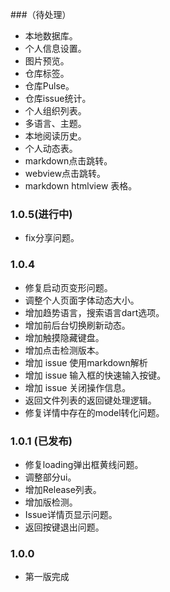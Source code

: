
###（待处理）

* 本地数据库。
* 个人信息设置。
* 图片预览。
* 仓库标签。
* 仓库Pulse。
* 仓库issue统计。
* 个人组织列表。
* 多语言、主题。
* 本地阅读历史。
* 个人动态表。
* markdown点击跳转。
* webview点击跳转。
* markdown htmlview 表格。

### 1.0.5(进行中)
* fix分享问题。

### 1.0.4

* 修复启动页变形问题。
* 调整个人页面字体动态大小。
* 增加趋势语言，搜索语言dart选项。
* 增加前后台切换刷新动态。
* 增加触摸隐藏键盘。
* 增加点击检测版本。
* 增加 issue 使用markdown解析
* 增加 issue 输入框的快速输入按键。
* 增加 issue 关闭操作信息。
* 返回文件列表的返回键处理逻辑。
* 修复详情中存在的model转化问题。


### 1.0.1 (已发布)

* 修复loading弹出框黄线问题。
* 调整部分ui。
* 增加Release列表。
* 增加版检测。
* Issue详情页显示问题。
* 返回按键退出问题。



### 1.0.0

* 第一版完成
